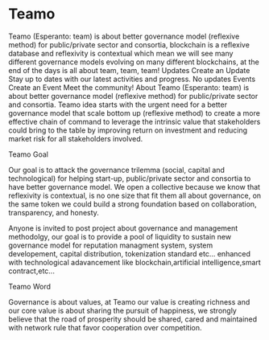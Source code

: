 # Teamo
Teamo (Esperanto: team) is about better governance model (reflexive method) for public/private sector and consortia, blockchain is a reflexive database and reflexivity is contextual which mean we will see many different governance models evolving on many different blockchains, at the end of the days is all about team, team, team!
Updates
Create an Update
Stay up to dates with our latest activities and progress.
No updates
Events
Create an Event
Meet the community!
About
Teamo (Esperanto: team) is about better governance model (reflexive method) for public/private sector and consortia.
Teamo idea starts with the urgent need for a better governance model that scale bottom up (reflexive method) to create a more effective chain of command to leverage the intrinsic value that stakeholders could bring to the table by improving return on investment and reducing market risk for all stakeholders involved.
 
Teamo Goal

Our goal is to attack the governance trilemma (social, capital and technological) for helping start-up, public/private sector and consortia to have better governance model. We open a collective because we know that reflexivity is contextual, is no one size that fit them all about governance, on the same token we could build a strong foundation based on collaboration, transparency, and honesty.

Anyone is invited to post project about governance and management methodolgy, our goal is to provide a pool of liquidity to sustain new governance model for reputation managment system, system developement, capital distribution, tokenization standard etc... enhanced with technological adavancement like blockchain,artificial intelligence,smart contract,etc...

Teamo Word 

Governance is about values, at Teamo our value is creating richness and our core value is about sharing the pursuit of happiness, we strongly believe that the road of prosperity should be shared, cared and maintained with network rule that favor cooperation over competition.
